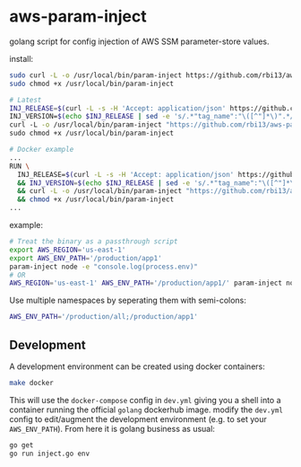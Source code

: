 # aws-param-inject

golang script for config injection of AWS SSM parameter-store values.

install:
```sh
sudo curl -L -o /usr/local/bin/param-inject https://github.com/rbi13/aws-param-inject/releases/download/0.0.3/aws-param-inject-linux-amd64
sudo chmod +x /usr/local/bin/param-inject

# Latest
INJ_RELEASE=$(curl -L -s -H 'Accept: application/json' https://github.com/rbi13/aws-param-inject/releases/latest)\
INJ_VERSION=$(echo $INJ_RELEASE | sed -e 's/.*"tag_name":"\([^"]*\)".*/\1/')\
curl -L -o /usr/local/bin/param-inject "https://github.com/rbi13/aws-param-inject/releases/download/$INJ_VERSION/aws-param-inject-linux-amd64"\
sudo chmod +x /usr/local/bin/param-inject

# Docker example
...
RUN \
  INJ_RELEASE=$(curl -L -s -H 'Accept: application/json' https://github.com/rbi13/aws-param-inject/releases/latest)\
  && INJ_VERSION=$(echo $INJ_RELEASE | sed -e 's/.*"tag_name":"\([^"]*\)".*/\1/')\
  && curl -L -o /usr/local/bin/param-inject "https://github.com/rbi13/aws-param-inject/releases/download/$INJ_VERSION/aws-param-inject-linux-amd64"\
  && chmod +x /usr/local/bin/param-inject
...
```

example:
```sh
# Treat the binary as a passthrough script
export AWS_REGION='us-east-1'
export AWS_ENV_PATH='/production/app1'
param-inject node -e "console.log(process.env)"
# OR
AWS_REGION='us-east-1' AWS_ENV_PATH='/production/app1/' param-inject node -e "console.log(process.env)"
```

Use multiple namespaces by seperating them with semi-colons:
```sh
AWS_ENV_PATH='/production/all;/production/app1'
```

## Development

A development environment can be created using docker containers:

```sh
make docker
```

This will use the `docker-compose` config in `dev.yml` giving you a shell into a
container running the official `golang` dockerhub image. modify the
`dev.yml` config to edit/augment the development environment (e.g. to set your
`AWS_ENV_PATH`). From here it is golang business as usual:

```sh
go get
go run inject.go env
```
